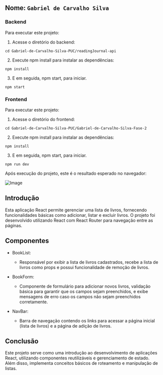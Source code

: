 ## Nome: `Gabriel de Carvalho Silva`

### Backend

Para executar este projeto:

1. Acesse o diretório do backend:
```
cd Gabriel-de-Carvalho-Silva-PUC/readingJournal-api
```

2. Execute npm install para instalar as dependências:


```
npm install
```

3. E em seguida, npm start, para iniciar.

```
npm start
```

### Frontend

Para executar este projeto:

1. Acesse o diretório do frontend:
```
cd Gabriel-de-Carvalho-Silva-PUC/Gabriel-de-Carvalho-Silva-Fase-2
```

2. Execute npm install para instalar as dependências:


```
npm install
```

3. E em seguida, npm start, para iniciar.

```
npm run dev
```

Após execução do projeto, este é o resultado esperado no navegador: 

![Image](https://github.com/user-attachments/assets/0963ac34-f53f-4d1b-859f-25e6a7ba09d1)

## Introdução

Esta aplicação React permite gerenciar uma lista de livros, fornecendo funcionalidades básicas como adicionar, listar e excluir livros. O projeto foi desenvolvido utilizando React com React Router para navegação entre as páginas.

## Componentes

- BookList:

  - Responsável por exibir a lista de livros cadastrados, recebe a lista de livros como props e possui funcionalidade de remoção de livros.

- BookForm:

  - Componente de formulário para adicionar novos livros, validação básica para garantir que os campos sejam preenchidos, e exibe mensagens de erro caso os campos não sejam preenchidos corretamente.

- NavBar:

  - Barra de navegação contendo os links para acessar a página inicial (lista de livros) e a página de adição de livros.

## Conclusão

Este projeto serve como uma introdução ao desenvolvimento de aplicações React, utilizando componentes reutilizáveis e gerenciamento de estado. Além disso, implementa conceitos básicos de roteamento e manipulação de listas.
